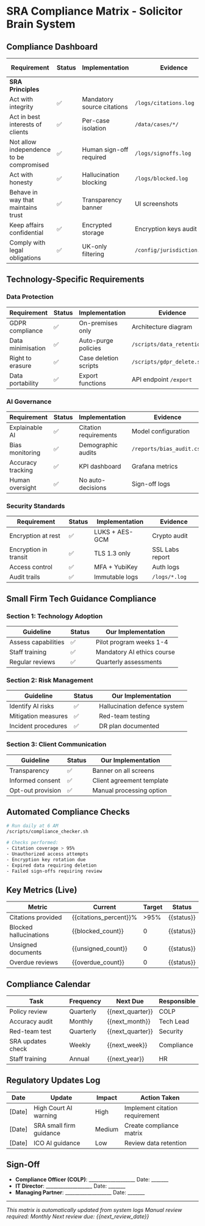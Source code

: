 # SRA Compliance Matrix - Solicitor Brain System

## Compliance Dashboard

| Requirement | Status | Implementation | Evidence | Last Checked |
|-------------|--------|----------------|----------|--------------|
| **SRA Principles** |||||
| Act with integrity | ✅ | Mandatory source citations | `/logs/citations.log` | Auto |
| Act in best interests of clients | ✅ | Per-case isolation | `/data/cases/*/` | Auto |
| Not allow independence to be compromised | ✅ | Human sign-off required | `/logs/signoffs.log` | Auto |
| Act with honesty | ✅ | Hallucination blocking | `/logs/blocked.log` | Auto |
| Behave in way that maintains trust | ✅ | Transparency banner | UI screenshots | Manual |
| Keep affairs confidential | ✅ | Encrypted storage | Encryption keys audit | Auto |
| Comply with legal obligations | ✅ | UK-only filtering | `/config/jurisdiction.json` | Auto |

## Technology-Specific Requirements

### Data Protection
| Requirement | Status | Implementation | Evidence |
|-------------|--------|----------------|----------|
| GDPR compliance | ✅ | On-premises only | Architecture diagram |
| Data minimisation | ✅ | Auto-purge policies | `/scripts/data_retention.sh` |
| Right to erasure | ✅ | Case deletion scripts | `/scripts/gdpr_delete.sh` |
| Data portability | ✅ | Export functions | API endpoint `/export` |

### AI Governance
| Requirement | Status | Implementation | Evidence |
|-------------|--------|----------------|----------|
| Explainable AI | ✅ | Citation requirements | Model configuration |
| Bias monitoring | ✅ | Demographic audits | `/reports/bias_audit.csv` |
| Accuracy tracking | ✅ | KPI dashboard | Grafana metrics |
| Human oversight | ✅ | No auto-decisions | Sign-off logs |

### Security Standards
| Requirement | Status | Implementation | Evidence |
|-------------|--------|----------------|----------|
| Encryption at rest | ✅ | LUKS + AES-GCM | Crypto audit |
| Encryption in transit | ✅ | TLS 1.3 only | SSL Labs report |
| Access control | ✅ | MFA + YubiKey | Auth logs |
| Audit trails | ✅ | Immutable logs | `/logs/*.log` |

## Small Firm Tech Guidance Compliance

### Section 1: Technology Adoption
| Guideline | Status | Our Implementation |
|-----------|--------|-------------------|
| Assess capabilities | ✅ | Pilot program weeks 1-4 |
| Staff training | ✅ | Mandatory AI ethics course |
| Regular reviews | ✅ | Quarterly assessments |

### Section 2: Risk Management
| Guideline | Status | Our Implementation |
|-----------|--------|-------------------|
| Identify AI risks | ✅ | Hallucination defence system |
| Mitigation measures | ✅ | Red-team testing |
| Incident procedures | ✅ | DR plan documented |

### Section 3: Client Communication
| Guideline | Status | Our Implementation |
|-----------|--------|-------------------|
| Transparency | ✅ | Banner on all screens |
| Informed consent | ✅ | Client agreement template |
| Opt-out provision | ✅ | Manual processing option |

## Automated Compliance Checks

```bash
# Run daily at 6 AM
/scripts/compliance_checker.sh

# Checks performed:
- Citation coverage > 95%
- Unauthorized access attempts
- Encryption key rotation due
- Expired data requiring deletion
- Failed sign-offs requiring review
```

## Key Metrics (Live)

| Metric | Current | Target | Status |
|--------|---------|--------|--------|
| Citations provided | {{citations_percent}}% | >95% | {{status}} |
| Blocked hallucinations | {{blocked_count}} | 0 | {{status}} |
| Unsigned documents | {{unsigned_count}} | 0 | {{status}} |
| Overdue reviews | {{overdue_count}} | 0 | {{status}} |

## Compliance Calendar

| Task | Frequency | Next Due | Responsible |
|------|-----------|----------|-------------|
| Policy review | Quarterly | {{next_quarter}} | COLP |
| Accuracy audit | Monthly | {{next_month}} | Tech Lead |
| Red-team test | Quarterly | {{next_quarter}} | Security |
| SRA updates check | Weekly | {{next_week}} | Compliance |
| Staff training | Annual | {{next_year}} | HR |

## Regulatory Updates Log

| Date | Update | Impact | Action Taken |
|------|--------|---------|--------------|
| [Date] | High Court AI warning | High | Implement citation requirement |
| [Date] | SRA small firm guidance | Medium | Create compliance matrix |
| [Date] | ICO AI guidance | Low | Review data retention |

## Sign-Off

- **Compliance Officer (COLP)**: ___________________ Date: _______
- **IT Director**: ___________________ Date: _______
- **Managing Partner**: ___________________ Date: _______

---

*This matrix is automatically updated from system logs*
*Manual review required: Monthly*
*Next review due: {{next_review_date}}*